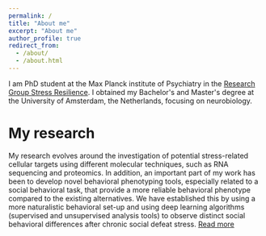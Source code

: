 ```yaml
---
permalink: /
title: "About me"
excerpt: "About me"
author_profile: true
redirect_from: 
  - /about/
  - /about.html
---
```


I am PhD student at the Max Planck institute of Psychiatry in the [Research Group Stress Resilience](https://www.psych.mpg.de/schmidtlab). I obtained my Bachelor's and Master's degree at the University of Amsterdam, the Netherlands, focusing on neurobiology. 

My research
======
My research evolves around the investigation of potential stress-related cellular targets using different molecular techniques, such as RNA sequencing and proteomics. In addition, an important part of my work has been to develop novel behavioral phenotyping tools, especially related to a social behavioral task, that provide a more reliable behavioral phenotype compared to the existing alternatives. We have established this by using a more naturalistic behavioral set-up and using deep learning algorithms (supervised and unsupervised analysis tools) to observe distinct social behavioral differences after chronic social defeat stress. [Read more](https://joeribordes.github.io/research/)

            
          
